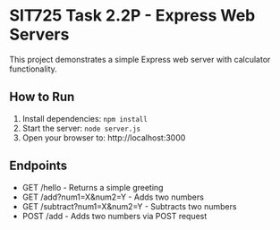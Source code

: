 # SIT725 Task 2.2P - Express Web Servers

This project demonstrates a simple Express web server with calculator functionality.

## How to Run

1. Install dependencies: `npm install`
2. Start the server: `node server.js`
3. Open your browser to: http://localhost:3000

## Endpoints

- GET /hello - Returns a simple greeting
- GET /add?num1=X&num2=Y - Adds two numbers
- GET /subtract?num1=X&num2=Y - Subtracts two numbers
- POST /add - Adds two numbers via POST request
